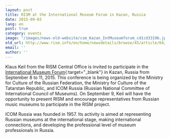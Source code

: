 ```yaml
---
layout: post
title: RISM at the International Museum Forum in Kazan, Russia
date: 2015-09-03
lang: en
post: true
category: events
image: "/images/news-old-website/csm_Kazan_IntMuseumforum_cd1cd3319b.jpg"
old_url: http://www.rism.info/en/home/newsdetails/browse/45/article/64/rism-at-the-international-museum-forum-in-kazan-russia.html
email: ''
author: ''
---
```


Klaus Keil from the RISM Central Office is invited to participate in the [International Museum Forum](http://forum.tatmuseum.ru/business-program/?lang=en){:target="_blank"} in Kazan, Russia from September 8 to 11, 2015. This conference is being organized by the Ministry for Culture of the Russian Federation, the Ministry for Culture of the Tatarstan Republic, and ICOM Russia (Russian National Committee of International Council of Museums). On September 9, Keil will have the opportunity to present RISM and encourage representatives from Russian music museums to participate in the RISM project.

ICOM Russia was founded in 1957. Its activity is aimed at representing Russian museums at the international stage, making international connections, and developing the professional level of museum professionals in Russia.